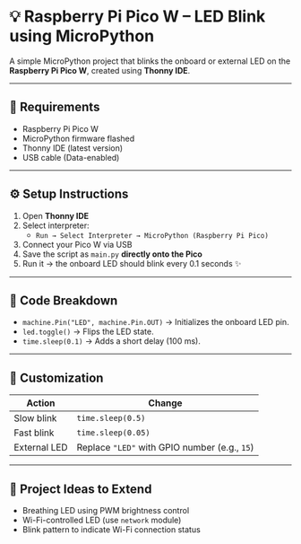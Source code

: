 # 💡 Raspberry Pi Pico W – LED Blink using MicroPython

A simple MicroPython project that blinks the onboard or external LED on the **Raspberry Pi Pico W**, created using **Thonny IDE**.

---

## 🧰 Requirements
- Raspberry Pi Pico W
- MicroPython firmware flashed
- Thonny IDE (latest version)
- USB cable (Data-enabled)

---

## ⚙️ Setup Instructions
1. Open **Thonny IDE**
2. Select interpreter:
   - `Run → Select Interpreter → MicroPython (Raspberry Pi Pico)`
3. Connect your Pico W via USB
4. Save the script as `main.py` **directly onto the Pico**
5. Run it → the onboard LED should blink every 0.1 seconds ✨

---

## 🧩 Code Breakdown
- `machine.Pin("LED", machine.Pin.OUT)` → Initializes the onboard LED pin.
- `led.toggle()` → Flips the LED state.
- `time.sleep(0.1)` → Adds a short delay (100 ms).

---

## 🔧 Customization
| Action | Change |
|--------|---------|
| Slow blink | `time.sleep(0.5)` |
| Fast blink | `time.sleep(0.05)` |
| External LED | Replace `"LED"` with GPIO number (e.g., `15`) |

---

## 🧱 Project Ideas to Extend
- Breathing LED using PWM brightness control  
- Wi-Fi-controlled LED (use `network` module)  
- Blink pattern to indicate Wi-Fi connection status  
